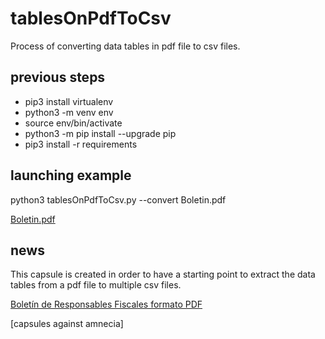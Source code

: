 # tablesOnPdfToCsv
Process of converting data tables in pdf file to csv files.

## previous steps
* pip3 install virtualenv
* python3 -m venv env
* source env/bin/activate
* python3 -m pip install --upgrade pip
* pip3 install -r requirements

## launching example
python3 tablesOnPdfToCsv.py --convert Boletin.pdf 

[Boletin.pdf](https://cfiscal.contraloria.gov.co/Reportes/ConsultaBoletinesTrimestrales.aspx)

## news
This capsule is created in order to have a starting point to extract the data tables from a pdf file to multiple csv files.

[Boletín de Responsables Fiscales formato PDF](https://cfiscal.contraloria.gov.co/Reportes/ConsultaBoletinesTrimestrales.aspx)

[capsules against amnecia]
